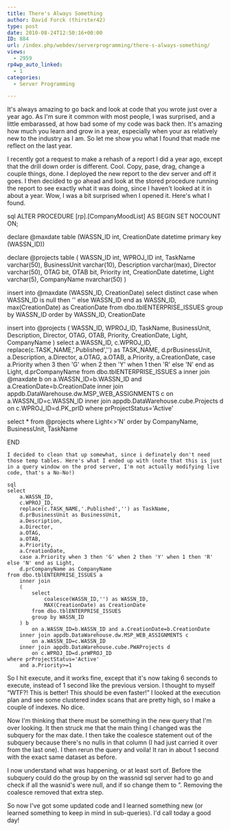 ```yaml
---
title: There's Always Something
author: David Forck (thirster42)
type: post
date: 2010-08-24T12:50:16+00:00
ID: 884
url: /index.php/webdev/serverprogramming/there-s-always-something/
views:
  - 2959
rp4wp_auto_linked:
  - 1
categories:
  - Server Programming

---
```

It's always amazing to go back and look at code that you wrote just over a year ago. As I'm sure it common with most people, I was surprised, and a little embarassed, at how bad some of my code was back then. It's amazing how much you learn and grow in a year, especially when your as relatively new to the industry as I am. So let me show you what I found that made me reflect on the last year.

I recently got a request to make a rehash of a report I did a year ago, except that the drill down order is different. Cool. Copy, pase, drag, change a couple things, done. I deployed the new report to the dev server and off it goes. I then decided to go ahead and look at the stored procedure running the report to see exactly what it was doing, since I haven't looked at it in about a year. Wow, I was a bit surprised when I opened it. Here's what I found.

sql
ALTER PROCEDURE [rp].[CompanyMoodList] 
AS
BEGIN
	SET NOCOUNT ON;

declare @maxdate table (WASSN_ID int, CreationDate datetime primary key (WASSN_ID))

declare @projects table 
(
	WASSN_ID int,
	WPROJ_ID int,
	TaskName varchar(50),
	BusinessUnit varchar(10),
	Description varchar(max),
	Director varchar(50),
	OTAG bit,
	OTAB bit,
	Priority int,
	CreationDate datetime,
	Light varchar(5),
	CompanyName nvarchar(50)
)


insert into @maxdate (WASSN_ID, CreationDate)
select distinct case when WASSN_ID is null then '' else WASSN_ID end as WASSN_ID, max(CreationDate) as CreationDate
from dbo.tblENTERPRISE_ISSUES
group by WASSN_ID
order by WASSN_ID, CreationDate

insert into @projects
(
	WASSN_ID,
	WPROJ_ID,
	TaskName,
	BusinessUnit,
	Description,
	Director,
	OTAG,
	OTAB,
	Priority,
	CreationDate,
	Light,
	CompanyName
)
select 
	a.WASSN_ID, 
	c.WPROJ_ID, 
	replace(c.TASK_NAME,'.Published','') as TASK_NAME, 
	d.prBusinessUnit, 
	a.Description, 
	a.Director, 
	a.OTAG, 
	a.OTAB, 
	a.Priority, 
	a.CreationDate, 
	case a.Priority when 3 then 'G' when 2 then 'Y' when 1 then 'R' else 'N' end as Light,
	d.prCompanyName
from dbo.tblENTERPRISE_ISSUES a
	inner join @maxdate b
		on a.WASSN_ID=b.WASSN_ID and a.CreationDate=b.CreationDate
	inner join appdb.DataWarehouse.dw.MSP_WEB_ASSIGNMENTS c
		on a.WASSN_ID=c.WASSN_ID
	inner join appdb.DataWarehouse.cube.Projects d
		on c.WPROJ_ID=d.PK_prID
where prProjectStatus='Active'

select * from @projects
where Light<>'N'
order by CompanyName, BusinessUnit, TaskName





END
```
I decided to clean that up somewhat, since i definately don't need those temp tables. Here's what I ended up with (note that this is just in a query window on the prod server, I'm not actually modifying live code, that's a No-No!)

sql
select 
	a.WASSN_ID, 
	c.WPROJ_ID, 
	replace(c.TASK_NAME,'.Published','') as TaskName, 
	d.prBusinessUnit as BusinessUnit, 
	a.Description, 
	a.Director, 
	a.OTAG, 
	a.OTAB, 
	a.Priority, 
	a.CreationDate, 
	case a.Priority when 3 then 'G' when 2 then 'Y' when 1 then 'R' else 'N' end as Light,
	d.prCompanyName as CompanyName
from dbo.tblENTERPRISE_ISSUES a
	inner join 
	(
		select
			coalesce(WASSN_ID,'') as WASSN_ID,
			MAX(CreationDate) as CreationDate
		from dbo.tblENTERPRISE_ISSUES
		group by WASSN_ID
	) b
		on a.WASSN_ID=b.WASSN_ID and a.CreationDate=b.CreationDate
	inner join appdb.DataWarehouse.dw.MSP_WEB_ASSIGNMENTS c
		on a.WASSN_ID=c.WASSN_ID
	inner join appdb.DataWarehouse.cube.PWAProjects d
		on c.WPROJ_ID=d.prWPROJ_ID
where prProjectStatus='Active'
	and a.Priority>=1
```
So I hit execute, and it works fine, except that it's now taking 6 seconds to execute, instead of 1 second like the previous version. I thought to myself “WTF?! This is better! This should be even faster!” I looked at the execution plan and see some clustered index scans that are pretty high, so I make a couple of indexes. No dice. 

Now I'm thinking that there must be something in the new query that I'm over looking. It then struck me that the main thing I changed was the subquery for the max date. I then take the coalesce statement out of the subquery because there's no nulls in that column (I had just carried it over from the last one). I then rerun the query and voila! It ran in about 1 second with the exact same dataset as before.

I now understand what was happening, or at least sort of. Before the subquery could do the group by on the wassnid sql server had to go and check if all the wasnid's were null, and if so change them to ”. Removing the coalesce removed that extra step.

So now I've got some updated code and I learned something new (or learned something to keep in mind in sub-queries). I'd call today a good day!